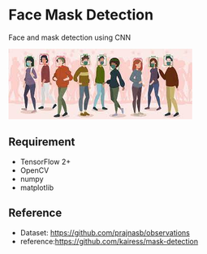 #  Face Mask Detection

Face and mask detection using CNN

![result.png](https://github.com/Harshamanipi/slayer/blob/main/img.jpg)

## Requirement

- TensorFlow 2+
- OpenCV
- numpy
- matplotlib

## Reference

- Dataset: https://github.com/prajnasb/observations
- reference:https://github.com/kairess/mask-detection
